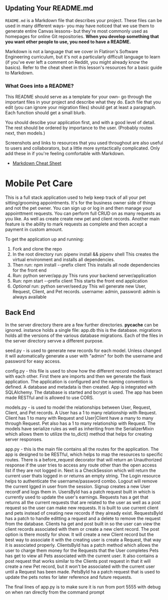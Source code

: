 
## Updating Your README.md

`README.md` is a Markdown file that describes your project. These files can be
used in many different ways- you may have noticed that we use them to generate
entire Canvas lessons- but they're most commonly used as homepages for online
Git repositories. **When you develop something that you want other people to
use, you need to have a README.**

Markdown is not a language that we cover in Flatiron's Software Engineering
curriculum, but it's not a particularly difficult language to learn (if you've
ever left a comment on Reddit, you might already know the basics). Refer to the
cheat sheet in this lesson's resources for a basic guide to Markdown.

### What Goes into a README?

This README should serve as a template for your own- go through the important
files in your project and describe what they do. Each file that you edit (you
can ignore your migration files) should get at least a paragraph. Each function
should get a small blurb.

You should descibe your application first, and with a good level of detail. The
rest should be ordered by importance to the user. (Probably routes next, then
models.)

Screenshots and links to resources that you used throughout are also useful to
users and collaborators, but a little more syntactically complicated. Only add
these in if you're feeling comfortable with Markdown.


- [Markdown Cheat Sheet](https://www.markdownguide.org/cheat-sheet/)



# Mobile Pet Care

This is a full stack application used to help keep track of all your pet sitting/grooming appointments.
It's for the business owner side of things and not the pet owner.  You can sign up or log in and 
then manage your appointtment requests.  You can perform full CRUD on as many requests as you like. 
As well as create create new pet and client records.  Another main feature is the ability to mark requests 
as complete and then accept a payment in custom amount.

To get the application up and running:

1. Fork and clone the repo
2. In the root directory run: pipenv install && pipenv shell
    This creates the virtual environment and installs all dependencies.
3. Then run: npm install --prefix client
    This installs all node dependencies for the front end
4. Run: python server/app.py 
    This runs your backend server/application
5. Run: npm start --prefix client
    This starts the front end application
6. *Optional* run: python server/seed.py
    This wil generate new User, Request, Client, and Pet records.
    username: admin, password: admin is always available

## Back End

In the server directory there are a few further directories. __pycache__ can be ignored.
instance holds a single file: app.db this is the database. migrations holds all the versions of the various 
database migrations.  Each of the files in the server directory servve a different purpose. 

seed.py - is used to generate new records for each model. Unless changed it will automatically generate 
a user with "admin" for both the username and password for easy access.

config.py - this file is used to show how the different record models interact with each other.  First there are imports 
and then we generate the flask application.  The application is configured and the naming convention is defined.
A database and metadata is then created. App is integrated with SQLAlchemy. The database is started and bcrypt is used.
The app has been made RESTful and is allowed to use CORS.

models.py - is used to model the relationships between User, Request, Client, and Pet records.
A User has a 1 to many relationship with Request. Client has 1 to many with Request and User|Client have a many to many through Request. Pet also has a 1 to many relationship with Request.
The models have serialize rules as well as inheriting from the SerializerMixin which allows them to utilize the to_dict() method that helps for creating server responses.

app.py - this is the main file contains all the routes for the application. The app is designed to be RESTful, which helps to map the resources to specific routes.  There is a before_request decorator that will return an Unauthorized response if the user tries to access any route other than the open access list if they are not logged in.  Next is a CheckSession which will return the current user thats logged in or returns an empty string.
    The Login resource helps to authenticate the username/password combo.
    Logout will remove the current lgged in user from the session.
    Signup creates a new User recordf and logs them in.
    UsersById has a patch request built in which is currently used to update the user's earnings.
    Requests has a get that returns all the current requests that are related to the user as well  as a post request so the user can make new requests.  It is built to use current client and pets instead of creating new records if they already exist.
    RequestsById has a patch to handle editting a request and a delete to remove the request from the database.
    Clients ha get and post built in so the user can view the client records associated with them or create a new clent record.  The post option is there mostly for show.  It will create a new Client record but the best way to associate it with the creating user is create a Request, that way it is associated properly.
    ClientsById has a patch method which allows the user to charge them money for the Requests that the User completes
    Pets has get to view all Pets associated with the current user.  It also contains a post request that works similar to the Clients post request in that it will create a new Pet record, but it won't be associated with the current user until a Request has been made.
    PetsById ha a patch request that is used to update the pets notes for later reference and future requests.

The final lines of app.py is to make sure it is run from port 5555 with debug on when ran directly from the command prompt